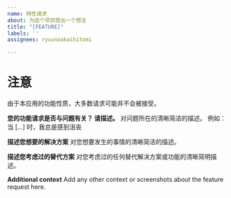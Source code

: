 ```yaml
---
name: 特性请求
about: 为这个项目提出一个想法
title: "[FEATURE]"
labels: ''
assignees: ryuunoakaihitomi

---
```


# 注意
由于本应用的功能性质，大多数请求可能并不会被接受。

**您的功能请求是否与问题有关？ 请描述。**
对问题所在的清晰简洁的描述。 例如： 当 [...] 时，我总是感到沮丧

**描述您想要的解决方案**
对您想要发生的事情的清晰简洁的描述。

**描述您考虑过的替代方案**
对您考虑过的任何替代解决方案或功能的清晰简明描述。

**Additional context**
Add any other context or screenshots about the feature request here.
